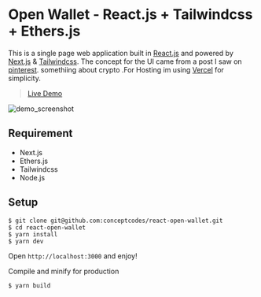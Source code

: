 # Open Wallet - React.js + Tailwindcss + Ethers.js
This is a single page web application built in [React.js](https://reactjs.org) and powered by [Next.js](https://nextjs.org) & [Tailwindcss](https://tailwindcss.com). The concept for the UI came from a post I saw on [pinterest](https://www.pinterest.com/pin/25543922879320475/). somethiing about crypto .For Hosting im using [Vercel](https://vercel.com) for simplicity.

> [Live Demo](https://open-wallet.concpetcodes.dev)

![demo_screenshot](./demo.png)

## Requirement
- Next.js
- Ethers.js
- Tailwindcss
- Node.js

## Setup

```
$ git clone git@github.com:conceptcodes/react-open-wallet.git
$ cd react-open-wallet
$ yarn install
$ yarn dev
```
Open `http://localhost:3000` and enjoy!


Compile and minify for production
```
$ yarn build
```

